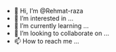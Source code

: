 - 👋 Hi, I’m @Rehmat-raza
- 👀 I’m interested in ...
- 🌱 I’m currently learning ...
- 💞️ I’m looking to collaborate on ...
- 📫 How to reach me ...

<!---
Rehmat-rizvi/Rehmat-rizvi is a ✨ special ✨ repository because its `README.md` (this file) appears on your GitHub profile.
You can click the Preview link to take a look at your changes.
--->
